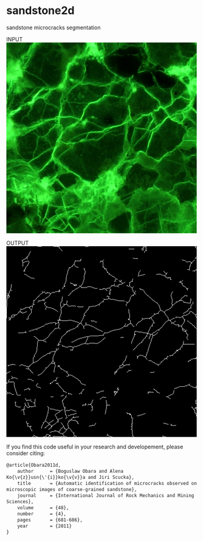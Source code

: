 # sandstone2d
sandstone microcracks segmentation<br/>

INPUT  
![alt tag](https://github.com/BoguslawObara/sandstone2d/blob/master/im/sandstone.png)

OUTPUT  
![alt tag](https://github.com/BoguslawObara/sandstone2d/blob/master/im/sandstone_c.png)

If you find this code useful in your research and developement, please consider citing:

    @article{Obara2011d,
        author      = {Boguslaw Obara and Alena Ko{\v{z}}usn{\'{i}}ko{\v{v}}a and Jiri Scucka},
        title       = {Automatic identification of microcracks observed on microscopic images of coarse-grained sandstone},
        journal     = {International Journal of Rock Mechanics and Mining Sciences},
        volume      = {48},
        number      = {4},
        pages       = {681-686},
        year        = {2011}
    }
